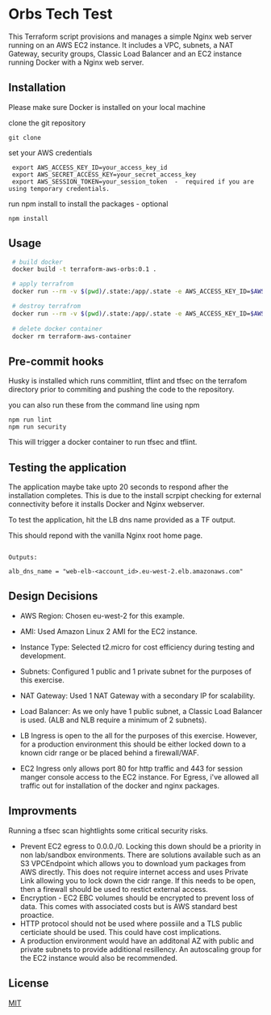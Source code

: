 
# Orbs Tech Test


This Terraform script provisions and manages a simple Nginx web server running on an AWS EC2 instance. It includes a VPC, subnets, a NAT Gateway, security groups, Classic Load Balancer and an EC2 instance running Docker with a Nginx web server.

## Installation

Please make sure Docker is installed on your local machine

clone the git repository

```
git clone 
```

set your AWS credentials
```
 export AWS_ACCESS_KEY_ID=your_access_key_id
 export AWS_SECRET_ACCESS_KEY=your_secret_access_key
 export AWS_SESSION_TOKEN=your_session_token  -  required if you are using temporary credentials.
```

run npm install to install the packages - optional

```
npm install
```

## Usage

```bash
 # build docker
 docker build -t terraform-aws-orbs:0.1 .

 # apply terrafrom
 docker run --rm -v $(pwd)/.state:/app/.state -e AWS_ACCESS_KEY_ID=$AWS_ACCESS_KEY_ID -e AWS_SECRET_ACCESS_KEY=$AWS_SECRET_ACCESS_KEY  -e AWS_SESSION_TOKEN=$AWS_SESSION_TOKEN terraform-aws-orbs:0.1

 # destroy terrafrom
 docker run --rm -v $(pwd)/.state:/app/.state -e AWS_ACCESS_KEY_ID=$AWS_ACCESS_KEY_ID -e AWS_SECRET_ACCESS_KEY=$AWS_SECRET_ACCESS_KEY  -e AWS_SESSION_TOKEN=$AWS_SESSION_TOKEN terraform-aws-orbs:0.1 destroy
  
 # delete docker container  
 docker rm terraform-aws-container 
```

## Pre-commit hooks

Husky is installed which runs commitlint, tflint and tfsec on the terrafom directory prior to commiting and pushing the code to the repository.

you can also run these from the command line using npm 

```shell
npm run lint
npm run security
```

This will trigger a docker container to run tfsec and tflint.

## Testing the application

The application maybe take upto 20 seconds to respond afher the installation completes. This is due to the install scrpipt checking for external connectivity before it installs Docker and Nginx webserver.

To test the application, hit the LB dns name provided as a TF output.

This should repond with the vanilla Nginx root home page.

```

Outputs:

alb_dns_name = "web-elb-<account_id>.eu-west-2.elb.amazonaws.com"

```

## Design Decisions 

   * AWS Region: Chosen eu-west-2 for this example.

   * AMI: Used Amazon Linux 2 AMI for the EC2 instance.

   * Instance Type: Selected t2.micro for cost efficiency during testing and development.

   * Subnets: Configured 1 public and 1 private subnet for the purposes of this exercise.

   * NAT Gateway: Used 1 NAT Gateway with a secondary IP for scalability.

   * Load Balancer: As we only have 1 public subnet, a Classic Load Balancer is used. (ALB and NLB require a minimum 
    of 2 subnets).

   * LB Ingress is open to the all for the purposes of this exercise. However, for a production environment this 
    should be either locked down to a known cidr range or be placed behind a firewall/WAF.

   * EC2 Ingress only allows port 80 for http traffic and 443 for session manger console access to the EC2 instance. For Egress, i've allowed all traffic out for installation of the docker and nginx packages. 


## Improvments

   Running a tfsec scan hightlights some critical security risks. 

   * Prevent EC2 egress to 0.0.0./0. Locking this down should be a priority in non lab/sandbox environments. There 
   are solutions available such as an S3 VPCEndpoint which allows you to download yum packages from AWS directly. 
   This does not require internet access and    uses Private Link allowing you to lock down the cidr range. If this 
   needs to be open, then a firewall should be used to restict external access.
   * Encryption - EC2 EBC volumes should be encrypted to prevent loss of data. This comes with associated costs but 
   is AWS standard best proactice.
   * HTTP protocol should not be used where possiile and a TLS public certiciate should be used. This could have 
   cost implications.
   * A production environment would have an additonal AZ with public and private subnets to provide additional resillency. An autoscaling group for the EC2 instance would also be recommended.


## License

[MIT](https://choosealicense.com/licenses/mit/)